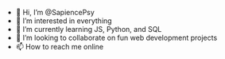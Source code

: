 - 👋 Hi, I’m @SapiencePsy
- 👀 I’m interested in everything
- 🌱 I’m currently learning JS, Python, and SQL
- 💞️ I’m looking to collaborate on fun web development projects
- 📫 How to reach me online

<!---
SapiencePsy/SapiencePsy is a ✨ special ✨ repository because its `README.md` (this file) appears on your GitHub profile.
You can click the Preview link to take a look at your changes.
--->
